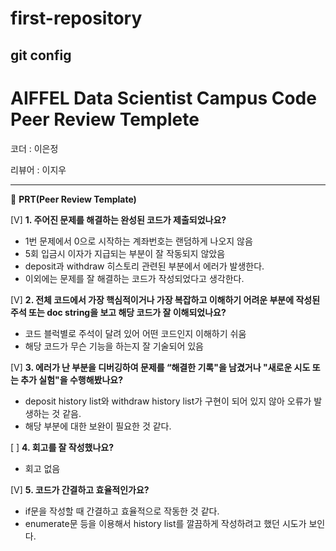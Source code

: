 # first-repository
## git config
# AIFFEL Data Scientist Campus Code Peer Review Templete

코더 : 이은정

리뷰어 : 이지우

---

🔑 **PRT(Peer Review Template)**

[V]  **1. 주어진 문제를 해결하는 완성된 코드가 제출되었나요?**
- 1번 문제에서 0으로 시작하는 계좌번호는 랜덤하게 나오지 않음
- 5회 입금시 이자가 지급되는 부분이 잘  작동되지 않았음
- deposit과 withdraw 히스토리 관련된 부분에서 에러가 발생한다.
- 이외에는 문제를 잘 해결하는 코드가 작성되었다고 생각한다.
    
[V]  **2. 전체 코드에서 가장 핵심적이거나 가장 복잡하고 이해하기 어려운 부분에 작성된 
	주석 또는 doc string을 보고 해당 코드가 잘 이해되었나요?**
- 코드 블럭별로 주석이 달려 있어 어떤 코드인지 이해하기 쉬움
- 해당 코드가 무슨 기능을 하는지 잘 기술되어 있음

        
[V]  **3. 에러가 난 부분을 디버깅하여 문제를 “해결한 기록"을 남겼거나 "새로운 시도 
또는 추가 실험"을 수행해봤나요?**
- deposit history list와 withdraw history list가 구현이 되어 있지 않아 오류가 발생하는 것 같음.
- 해당 부분에 대한 보완이 필요한 것 같다.
        
[ ]  **4. 회고를 잘 작성했나요?**
- 회고 없음

[V]  **5. 코드가 간결하고 효율적인가요?**
- if문을 작성할 때 간결하고 효율적으로 작동한 것 같다.
- enumerate문 등을 이용해서 history list를 깔끔하게 작성하려고 했던 시도가 보인다.
